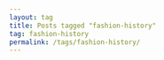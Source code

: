 ```yaml
---
layout: tag
title: Posts tagged "fashion-history"
tag: fashion-history
permalink: /tags/fashion-history/
---
```

